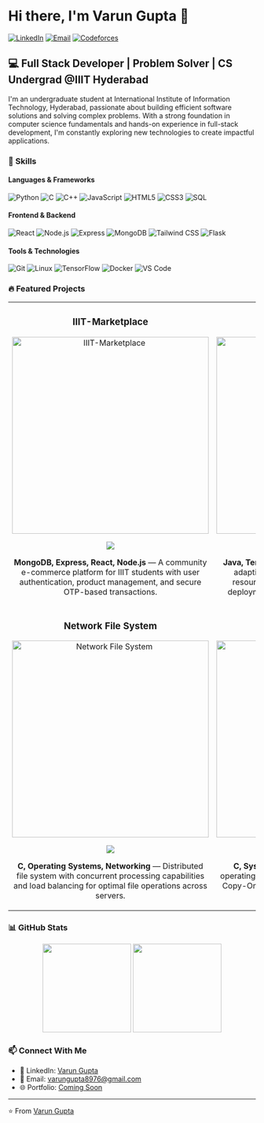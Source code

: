 # Hi there, I'm Varun Gupta 👋

[![LinkedIn](https://img.shields.io/badge/LinkedIn-Connect-blue?style=flat-square&logo=linkedin)](https://www.linkedin.com/in/varun-gupta-489301290/)
[![Email](https://img.shields.io/badge/Email-Contact-red?style=flat-square&logo=gmail)](mailto:varungupta8976@gmail.com)
[![Codeforces](https://img.shields.io/badge/Codeforces-1310_Pupil-9cf?style=flat-square&logo=codeforces)](https://codeforces.com/profile/varunnn8976)

## 💻 Full Stack Developer | Problem Solver | CS Undergrad @IIIT Hyderabad

I'm an undergraduate student at International Institute of Information Technology, Hyderabad, passionate about building efficient software solutions and solving complex problems. With a strong foundation in computer science fundamentals and hands-on experience in full-stack development, I'm constantly exploring new technologies to create impactful applications.

### 🚀 Skills

#### Languages & Frameworks
![Python](https://img.shields.io/badge/-Python-3776AB?style=flat-square&logo=python&logoColor=white)
![C](https://img.shields.io/badge/-C-A8B9CC?style=flat-square&logo=c&logoColor=white)
![C++](https://img.shields.io/badge/-C++-00599C?style=flat-square&logo=c%2B%2B&logoColor=white)
![JavaScript](https://img.shields.io/badge/-JavaScript-F7DF1E?style=flat-square&logo=javascript&logoColor=black)
![HTML5](https://img.shields.io/badge/-HTML5-E34F26?style=flat-square&logo=html5&logoColor=white)
![CSS3](https://img.shields.io/badge/-CSS3-1572B6?style=flat-square&logo=css3&logoColor=white)
![SQL](https://img.shields.io/badge/-SQL-4479A1?style=flat-square&logo=postgresql&logoColor=white)

#### Frontend & Backend
![React](https://img.shields.io/badge/-React-61DAFB?style=flat-square&logo=react&logoColor=black)
![Node.js](https://img.shields.io/badge/-Node.js-339933?style=flat-square&logo=node.js&logoColor=white)
![Express](https://img.shields.io/badge/-Express-000000?style=flat-square&logo=express&logoColor=white)
![MongoDB](https://img.shields.io/badge/-MongoDB-47A248?style=flat-square&logo=mongodb&logoColor=white)
![Tailwind CSS](https://img.shields.io/badge/-Tailwind_CSS-38B2AC?style=flat-square&logo=tailwind-css&logoColor=white)
![Flask](https://img.shields.io/badge/-Flask-000000?style=flat-square&logo=flask&logoColor=white)

#### Tools & Technologies
![Git](https://img.shields.io/badge/-Git-F05032?style=flat-square&logo=git&logoColor=white)
![Linux](https://img.shields.io/badge/-Linux-FCC624?style=flat-square&logo=linux&logoColor=black)
![TensorFlow](https://img.shields.io/badge/-TensorFlow-FF6F00?style=flat-square&logo=tensorflow&logoColor=white)
![Docker](https://img.shields.io/badge/-Docker-2496ED?style=flat-square&logo=docker&logoColor=white)
![VS Code](https://img.shields.io/badge/-VS_Code-007ACC?style=flat-square&logo=visual-studio-code&logoColor=white)

### 🔥 Featured Projects

<table>
  <tr>
    <td width="50%">
      <h3 align="center">IIIT-Marketplace</h3>
      <div align="center">
        <a href="https://github.com/gvarun01/DASS-1" target="_blank"><img src="https://raw.githubusercontent.com/gvarun01/gvarun01/main/images/marketplace.png" width="400" alt="IIIT-Marketplace"/></a>
        <p>
          <a href="https://github.com/gvarun01/DASS-1" target="_blank">
            <img src="https://img.shields.io/badge/Code-View-blue?style=flat-square&logo=github"/>
          </a>
        </p>
        <p><strong>MongoDB, Express, React, Node.js</strong> — A community e-commerce platform for IIIT students with user authentication, product management, and secure OTP-based transactions.</p>
      </div>
    </td>
    <td width="50%">
      <h3 align="center">Dynamic Queries</h3>
      <div align="center">
        <a href="https://github.com/gvarun01/Dynamic-Queries-Bond" target="_blank"><img src="https://raw.githubusercontent.com/gvarun01/gvarun01/main/images/dynamic-queries.png" width="400" alt="Dynamic Queries"/></a>
        <p>
          <a href="https://github.com/gvarun01/Dynamic-Queries-Bond" target="_blank">
            <img src="https://img.shields.io/badge/Code-View-blue?style=flat-square&logo=github"/>
          </a>
        </p>
        <p><strong>Java, TensorFlow Lite, Edge Computing</strong> — Self-adaptive model selection system optimizing resource allocation between cloud and edge deployments for real-time question answering.</p>
      </div>
    </td>
  </tr>
  <tr>
    <td width="50%">
      <h3 align="center">Network File System</h3>
      <div align="center">
        <a href="https://github.com/gvarun01/NFS" target="_blank"><img src="https://raw.githubusercontent.com/gvarun01/gvarun01/main/images/nfs.png" width="400" alt="Network File System"/></a>
        <p>
          <a href="https://github.com/gvarun01/NFS" target="_blank">
            <img src="https://img.shields.io/badge/Code-View-blue?style=flat-square&logo=github"/>
          </a>
        </p>
        <p><strong>C, Operating Systems, Networking</strong> — Distributed file system with concurrent processing capabilities and load balancing for optimal file operations across servers.</p>
      </div>
    </td>
    <td width="50%">
      <h3 align="center">XV6 OS Enhancements</h3>
      <div align="center">
        <a href="https://github.com/gvarun01/Modified-XV6-Bond" target="_blank"><img src="https://raw.githubusercontent.com/gvarun01/gvarun01/main/images/xv6.png" width="400" alt="XV6 Enhancements"/></a>
        <p>
          <a href="https://github.com/gvarun01/Modified-XV6-Bond" target="_blank">
            <img src="https://img.shields.io/badge/Code-View-blue?style=flat-square&logo=github"/>
          </a>
        </p>
        <p><strong>C, Systems Programming</strong> — Extended XV6 operating system with advanced features including Copy-On-Write, custom schedulers, and network protocols implementation.</p>
      </div>
    </td>
  </tr>
</table>

### 📊 GitHub Stats

<div align="center">
  <img height="180em" src="https://github-readme-stats.vercel.app/api?username=gvarun01&show_icons=true&theme=tokyonight&include_all_commits=true&count_private=true"/>
  <img height="180em" src="https://github-readme-stats.vercel.app/api/top-langs/?username=gvarun01&layout=compact&langs_count=8&theme=tokyonight"/>
</div>

### 📫 Connect With Me

- 💬 LinkedIn: [Varun Gupta](https://www.linkedin.com/in/varun-gupta-489301290/)
- 📧 Email: [varungupta8976@gmail.com](mailto:varungupta8976@gmail.com)
- 🌐 Portfolio: [Coming Soon](#)

---

⭐️ From [Varun Gupta](https://github.com/gvarun01)
